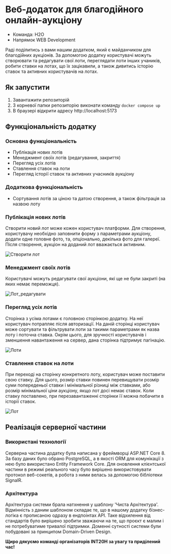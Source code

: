 # Веб-додаток для благодійного онлайн-аукціону

* Команда: H2O
* Напрямок WEB Development

Раді поділитись з вами нашим додатком, який є майданчиком для благодійних аукціонів. За допомогою додатку користувачі можуть створювати та редагувати свої лоти, переглядати лоти інших учаників, робити ставки на лотах, що їх зацікавили, а також дивитись історію ставок та активних користувачів на лотах.

## Як запустити
1. Завантажити репозиторій
2. З корневої папки репозиторію виконати команду `docker compose up`
3. В браузері відкрити адресу http://localhost:5173

## Функціональність додатку

### Основна функціональність
- Публікація нових лотів
- Менеджмент своїх лотів (редагування, закриття)
- Перегляд усіх лотів
- Ставлення ставок на лоти
- Перегляд історії ставок та активних учасників аукціону

### Додаткова функціональність
- Сортування лотів за ціною та датою створення, а також фільтрація за назвою лоту

### Публікація нових лотів
Створити новий лот може кожен користувач платформи. Для створення, користувачу необхідно заповнити форму з параметрами аукціону, додати одне головне фото, та, опціонально, декілька фото для галереї. Після створення, аукціон на доданий лот вважається активним.

![Створити лот](https://github.com/Its-OP/auction/assets/110679395/a0ad5a9b-6fe8-417d-bc49-7636f26c469b)
 
### Менеджмент своїх лотів
Користувачі можуть редагувати свої аукціони, які ще не були закриті (на яких немає переможця).

![Лот_редагувати](https://github.com/Its-OP/auction/assets/110679395/47c679ca-152d-4c4a-bbf6-3d747b72b43d)
 
### Перегляд усіх лотів
Сторінка з усіма лотами є головною сторінкою додатку. На неї користувач потрапляє після авторизації. На даній сторінці користувач може сортувати та фільтрувати лоти за такими параметрами як назва лоту і поточна ставка. Окрім цього, для зручності користувачів і зменшення навантаження на сервер, дана сторінка підтримує пагінацію.

![Лоти](https://github.com/Its-OP/auction/assets/110679395/512e0420-7745-40b4-b1f9-e64635402215)

### Ставлення ставок на лоти
При переході на сторінку конкретного лоту, користувач може поставити свою ставку. Для цього, розмір ставки повинен перевищувати розмір суми попереденьої ставки і мінімальної різниці між ставками, або розмір мінімальної ціни аукціону, якщо лот досі немає ставок.
Коли ставку поставлено, при перезавантаженні сторінки її можна побачити в історії ставок.

![Лот](https://github.com/Its-OP/auction/assets/110679395/acee6853-49ff-4f94-8d68-e3fec760834c)

## Реалізація серверної частини
### Використані технології
Серверна частина додатку була написана у фреймворці ASP.NET Core 8. За базу даних було обрано PostgreSQL, а в якості ORM для комунікації з нею було використано Entity Framework Core. Для оновлення клієнтської частини в режимі реального часу було вирішено використовувати протокол веб-сокетів, а робота з ними велась за допомогою бібліотеки SignalR.

### Архітектура
Архітектура системи брала натхнення у шаблону 'Чиста Архітектура'. Відмінність з даним шаблоном складає те, що в нашому додатку бізнес-логіка є прописаною одразу в ендпоінтах API. Таке відхилення від стандартів було вирішено зробити зважаючи на те, що проєкт є малим і не потребуватиме тривалої підтримки.
Доменні сутності системи були побудовані за принципом Domain-Driven Design.
  
**Щиро дякуємо команді організаторів INT20H за увагу та приділений час!**
